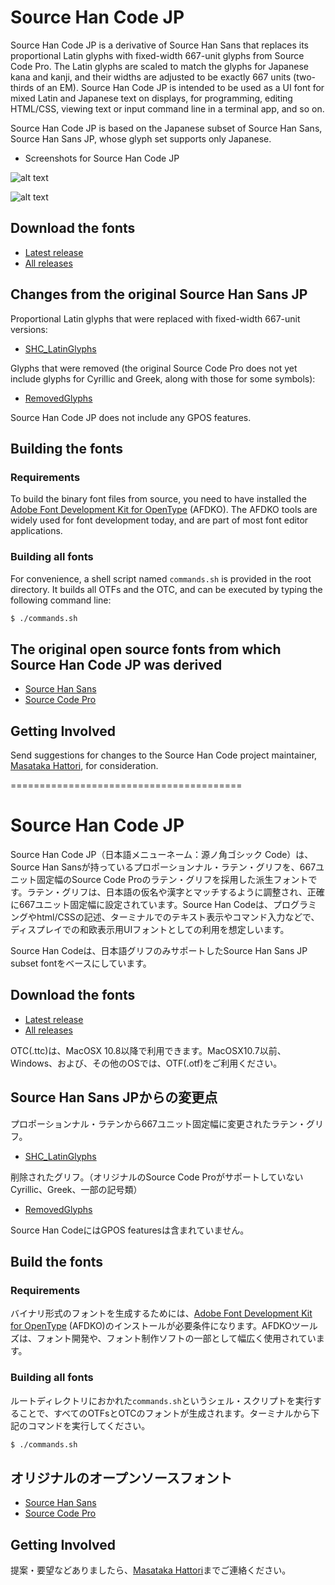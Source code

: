 # Source Han Code JP

Source Han Code JP is a derivative of Source Han Sans that replaces its proportional Latin glyphs with fixed-width 667-unit glyphs from Source Code Pro. The Latin glyphs are scaled to match the glyphs for Japanese kana and kanji, and their widths are adjusted to be exactly 667 units (two-thirds of an EM). Source Han Code JP is intended to be used as a UI font for mixed Latin and Japanese text on displays, for programming, editing HTML/CSS, viewing text or input command line in a terminal app, and so on.

Source Han Code JP is based on the Japanese subset of Source Han Sans, Source Han Sans JP, whose glyph set supports only Japanese.

* Screenshots for Source Han Code JP

![alt text](https://https://github.com/adobe-fonts/source-han-code-jp/blob/master/resources/img-View.png "img-View")

![alt text](https://https://github.com/adobe-fonts/source-han-code-jp/blob/master/resources/img-AA.png "img-AA")

## Download the fonts

* [Latest release](../../releases/latest)
* [All releases](../../releases)

## Changes from the original Source Han Sans JP

Proportional Latin glyphs that were replaced with fixed-width 667-unit versions:

* [SHC_LatinGlyphs](https://https://github.com/adobe-fonts/source-han-code-jp/raw/master/resources/SHC_LatinGlyphs.pdf)

Glyphs that were removed (the original Source Code Pro does not yet include glyphs for Cyrillic and Greek, along with those for some symbols): 

* [RemovedGlyphs](https://https://github.com/adobe-fonts/source-han-code-jp/raw/master/resources/RemovedGlyphs.pdf)

Source Han Code JP does not include any GPOS features.

## Building the fonts
### Requirements

To build the binary font files from source, you need to have installed the [Adobe Font Development Kit for OpenType](http://www.adobe.com/devnet/opentype/afdko.html) (AFDKO). The AFDKO tools are widely used for font development today, and are part of most font editor applications.

### Building all fonts

For convenience, a shell script named `commands.sh` is provided in the root directory. It builds all OTFs and the OTC, and can be executed by typing the following command line:

```sh
$ ./commands.sh
```

## The original open source fonts from which Source Han Code JP was derived

* [Source Han Sans](https://github.com/adobe-fonts/source-han-sans)
* [Source Code Pro](https://github.com/adobe-fonts/source-code-pro)

## Getting Involved

Send suggestions for changes to the Source Han Code project maintainer, [Masataka Hattori](mailto:mhattori@adobe.com), for consideration.

========================================
# Source Han Code JP

Source Han Code JP（日本語メニューネーム：源ノ角ゴシック Code）は、Source Han Sansが持っているプロポーションナル・ラテン・グリフを、667ユニット固定幅のSource Code Proのラテン・グリフを採用した派生フォントです。ラテン・グリフは、日本語の仮名や漢字とマッチするように調整され、正確に667ユニット固定幅に設定されています。Source Han Codeは、プログラミングやhtml/CSSの記述、ターミナルでのテキスト表示やコマンド入力などで、ディスプレイでの和欧表示用UIフォントとしての利用を想定しいます。

Source Han Codeは、日本語グリフのみサポートしたSource Han Sans JP subset fontをベースにしています。

## Download the fonts

* [Latest release](../../releases/latest)
* [All releases](../../releases)

OTC(.ttc)は、MacOSX 10.8以降で利用できます。MacOSX10.7以前、Windows、および、その他のOSでは、OTF(.otf)をご利用ください。

## Source Han Sans JPからの変更点

プロポーションナル・ラテンから667ユニット固定幅に変更されたラテン・グリフ。

* [SHC_LatinGlyphs](https://https://github.com/adobe-fonts/source-han-code-jp/raw/master/resources/SHC_LatinGlyphs.pdf)

削除されたグリフ。（オリジナルのSource Code Proがサポートしていない Cyrillic、Greek、一部の記号類）

* [RemovedGlyphs](https://https://github.com/adobe-fonts/source-han-code-jp/raw/master/resources/RemovedGlyphs.pdf)

Source Han CodeにはGPOS featuresは含まれていません。

## Build the fonts
### Requirements

バイナリ形式のフォントを生成するためには、[Adobe Font Development Kit for OpenType](http://www.adobe.com/devnet/opentype/afdko.html) (AFDKO)のインストールが必要条件になります。AFDKOツールズは、フォント開発や、フォント制作ソフトの一部として幅広く使用されています。

### Building all fonts

ルートディレクトリにおかれた`commands.sh`というシェル・スクリプトを実行することで、すべてのOTFsとOTCのフォントが生成されます。ターミナルから下記のコマンドを実行してください。

```sh
$ ./commands.sh
```

## オリジナルのオープンソースフォント
* [Source Han Sans](https://github.com/adobe-fonts/source-han-sans)
* [Source Code Pro](https://github.com/adobe-fonts/source-code-pro)

## Getting Involved

提案・要望などありましたら、[Masataka Hattori](mailto:mhattori@adobe.com)までご連絡ください。

